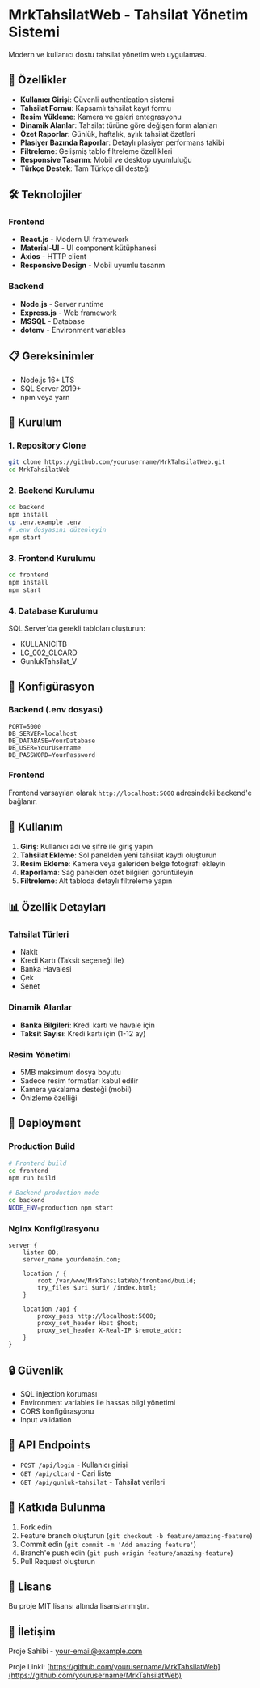 # MrkTahsilatWeb - Tahsilat Yönetim Sistemi

Modern ve kullanıcı dostu tahsilat yönetim web uygulaması.

## 🚀 Özellikler

- **Kullanıcı Girişi**: Güvenli authentication sistemi
- **Tahsilat Formu**: Kapsamlı tahsilat kayıt formu
- **Resim Yükleme**: Kamera ve galeri entegrasyonu
- **Dinamik Alanlar**: Tahsilat türüne göre değişen form alanları
- **Özet Raporlar**: Günlük, haftalık, aylık tahsilat özetleri
- **Plasiyer Bazında Raporlar**: Detaylı plasiyer performans takibi
- **Filtreleme**: Gelişmiş tablo filtreleme özellikleri
- **Responsive Tasarım**: Mobil ve desktop uyumluluğu
- **Türkçe Destek**: Tam Türkçe dil desteği

## 🛠️ Teknolojiler

### Frontend
- **React.js** - Modern UI framework
- **Material-UI** - UI component kütüphanesi
- **Axios** - HTTP client
- **Responsive Design** - Mobil uyumlu tasarım

### Backend
- **Node.js** - Server runtime
- **Express.js** - Web framework
- **MSSQL** - Database
- **dotenv** - Environment variables

## 📋 Gereksinimler

- Node.js 16+ LTS
- SQL Server 2019+
- npm veya yarn

## 🚀 Kurulum

### 1. Repository Clone
```bash
git clone https://github.com/yourusername/MrkTahsilatWeb.git
cd MrkTahsilatWeb
```

### 2. Backend Kurulumu
```bash
cd backend
npm install
cp .env.example .env
# .env dosyasını düzenleyin
npm start
```

### 3. Frontend Kurulumu
```bash
cd frontend
npm install
npm start
```

### 4. Database Kurulumu
SQL Server'da gerekli tabloları oluşturun:
- KULLANICITB
- LG_002_CLCARD
- GunlukTahsilat_V

## 🔧 Konfigürasyon

### Backend (.env dosyası)
```env
PORT=5000
DB_SERVER=localhost
DB_DATABASE=YourDatabase
DB_USER=YourUsername
DB_PASSWORD=YourPassword
```

### Frontend
Frontend varsayılan olarak `http://localhost:5000` adresindeki backend'e bağlanır.

## 📱 Kullanım

1. **Giriş**: Kullanıcı adı ve şifre ile giriş yapın
2. **Tahsilat Ekleme**: Sol panelden yeni tahsilat kaydı oluşturun
3. **Resim Ekleme**: Kamera veya galeriden belge fotoğrafı ekleyin
4. **Raporlama**: Sağ panelden özet bilgileri görüntüleyin
5. **Filtreleme**: Alt tabloda detaylı filtreleme yapın

## 📊 Özellik Detayları

### Tahsilat Türleri
- Nakit
- Kredi Kartı (Taksit seçeneği ile)
- Banka Havalesi
- Çek
- Senet

### Dinamik Alanlar
- **Banka Bilgileri**: Kredi kartı ve havale için
- **Taksit Sayısı**: Kredi kartı için (1-12 ay)

### Resim Yönetimi
- 5MB maksimum dosya boyutu
- Sadece resim formatları kabul edilir
- Kamera yakalama desteği (mobil)
- Önizleme özelliği

## 🚀 Deployment

### Production Build
```bash
# Frontend build
cd frontend
npm run build

# Backend production mode
cd backend
NODE_ENV=production npm start
```

### Nginx Konfigürasyonu
```nginx
server {
    listen 80;
    server_name yourdomain.com;
    
    location / {
        root /var/www/MrkTahsilatWeb/frontend/build;
        try_files $uri $uri/ /index.html;
    }
    
    location /api {
        proxy_pass http://localhost:5000;
        proxy_set_header Host $host;
        proxy_set_header X-Real-IP $remote_addr;
    }
}
```

## 🔒 Güvenlik

- SQL injection koruması
- Environment variables ile hassas bilgi yönetimi
- CORS konfigürasyonu
- Input validation

## 📝 API Endpoints

- `POST /api/login` - Kullanıcı girişi
- `GET /api/clcard` - Cari liste
- `GET /api/gunluk-tahsilat` - Tahsilat verileri

## 🤝 Katkıda Bulunma

1. Fork edin
2. Feature branch oluşturun (`git checkout -b feature/amazing-feature`)
3. Commit edin (`git commit -m 'Add amazing feature'`)
4. Branch'e push edin (`git push origin feature/amazing-feature`)
5. Pull Request oluşturun

## 📄 Lisans

Bu proje MIT lisansı altında lisanslanmıştır.

## 👥 İletişim

Proje Sahibi - [your-email@example.com](mailto:your-email@example.com)

Proje Linki: [https://github.com/yourusername/MrkTahsilatWeb](https://github.com/yourusername/MrkTahsilatWeb)
